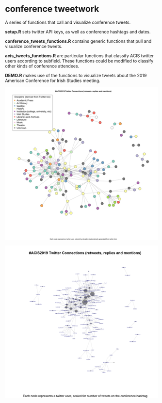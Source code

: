 # conference tweetwork
A series of functions that call and visualize conference tweets.

**setup.R** sets twitter API keys, as well as conference hashtags and dates.

**conference_tweets_functions.R** contains generic functions that pull and visualize conference tweets.


**acis_tweets_functions.R** are particular functions that classify ACIS twitter users according to subfield.  These functions could be modified to classify other kinds of conference attendees.

**DEMO.R** makes use of the functions to visualize tweets about the 2019 American Conference for Irish Studies meeting.

![ACIS 2019 twitter connections, colored by field](https://github.com/shrouta/conference_tweetwork/blob/master/ACIS_2019_by_color.png "ACIS 2019 twitter connections, colored by field")

![ACIS 2019 twitter connections, scaled by number of tweets](https://github.com/shrouta/conference_tweetwork/blob/master/ACIS_2019_scaled.png "ACIS 2019 twitter connections, scaled by number of tweets")
